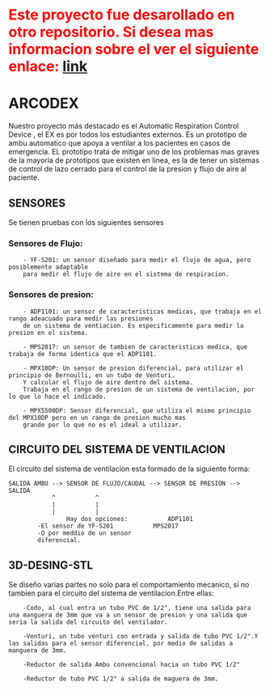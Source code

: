 <h1 style="color:red;">
Este proyecto fue desarollado en otro repositorio. Si desea mas informacion sobre el ver el siguiente enlace:
<a href="[link](https://gitlab.com/saualopez/arcodex)">link </a>
</h1>




# ARCODEX

Nuestro proyecto más destacado es el Automatic Respiration Control Device , el EX es por todos los estudiantes externos.
Es un prototipo de ambu automatico que apoya a ventilar a los pacientes en casos de emergencia.
EL prototipo trata de mitigar uno de los problemas mas graves de la mayoria de prototipos que existen en linea, es la de tener un sistemas de control
de lazo cerrado para el control de la presion y flujo de aire al paciente.

## SENSORES

Se tienen pruebas con los siguientes sensores
### Sensores de Flujo:
		- YF-S201: un sensor diseñado para medir el flujo de agua, pero posiblemente adaptable
		para medir el flujo de aire en el sistema de respiracion.
### Sensores de presion:
		- ADP1101: un sensor de caracteristicas medicas, que trabaja en el rango adeacuado para medir las presiones
		de un sistema de ventiacion. Es especificamente para medir la presion en el sistema.

		- MPS2017: un sensor de tambien de caracteristicas medica, que trabaja de forma identica que el ADP1101.

		- MPX10DP: Un sensor de presion diferencial, para utilizar el principio de Bernoulli, en un tubo de Venturi.
		Y calcular el flujo de aire dentro del sistema.
		Trabaja en el rango de presion de un sistema de ventilacion, por lo que lo hace el indicado.

		- MPX5500DP: Sensor diferencial, que utiliza el mismo principio del MPX10DP pero en un rango de presion mucho mas
		grande por lo que no es el ideal a utilizar.
## CIRCUITO DEL SISTEMA DE VENTILACION

El circuito del sistema de ventilacion esta formado de la siguiente forma:

		
	SALIDA AMBU --> SENSOR DE FLUJO/CAUDAL --> SENSOR DE PRESION --> SALIDA
				^			^
				|			|
				|			|
                    Hay dos opciones:           ADP1101
			-El sensor de YF-S201	        MPS2017
			-O por meddio de un sensor
			diferencial.			
			
## 3D-DESING-STL

Se diseño varias partes no solo para el comportamiento mecanico, si no tambien para el circuito del sistema de ventilacion.Entre ellas:
	
		-Codo, al cual entra un tubo PVC de 1/2", tiene una salida para una manguera de 3mm que va a un sensor de presion y una salida que seria la salida del circuito del ventilador.
		
		-Venturi, un tubo venturi con entrada y salida de tubo PVC 1/2".Y las salidas para el sensor diferencial, por medio de salidas a manguera de 3mm.

		-Reductor de salida Ambu convencional hacia un tubo PVC 1/2"

		-Reductor de tubo PVC 1/2" a salida de maguera de 3mm.
